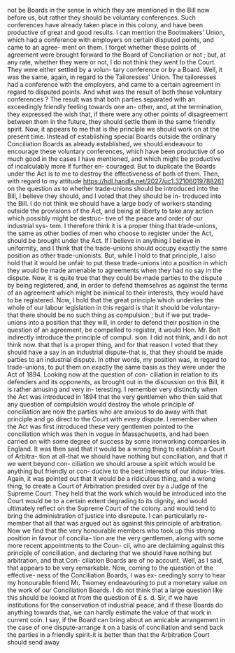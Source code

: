 not be Boards in the sense in which they are mentioned in the Bill now before us, but rather they should be voluntary conferences. Such conferences have already taken place in this colony, and have been productive of great and good results. I can mention the Bootmakers' Union, which had a conference with employers on certain disputed points, and came to an agree- ment on them. I forget whether these points of agreement were brought forward to the Board of Conciliation or not ; but, at any rate, whether they were or not, I do not think they went to the Court. They were either settled by a volun- tary conference or by a Board. Well, it was the same, again, in regard to the Tailoresses' Union. The tailoresses had a conference with the employers, and came to a certain agreement in regard to disputed points. And what was the result of both these voluntary conferences ? The result was that both parties separated with an exceedingly friendly feeling towards one an- other, and, at the termination, they expressed the wish that, if there were any other points of disagreement between them in the future, they should settle them in the same friendly spirit. Now, it appears to me that is the principle we should work on at the present time. Instead of establishing special Boards outside the ordinary Conciliation Boards as already established, we should endeavour to encourage these voluntary conferences, which have been productive of so much good in the cases I have mentioned, and which might be productive of incalculably more if further en- couraged. But to duplicate the Boards under the Act is to me to destroy the effectiveness of both of them. Then, with regard to my attitude https://hdl.handle.net/2027/uc1.32106019788261 on the question as to whether trade-unions should be introduced into the Bill, I believe they should, and I voted that they should be in- troduced into the Bill. I do not think we should have a large body of workers standing outside the provisions of the Act, and being at liberty to take any action which possibly might be destruc- tive of the peace and order of our industrial sys- tem. I therefore think it is a proper thing that trade-unions, the same as other bodies of men who choose to register under the Act, should be brought under the Act. If I believe in anything I believe in uniformity, and I think that the trade-unions should occupy exactly the same position as other trade-unionists. But, while I hold to that principle, I also hold that it would be unfair to put these trade-unions into a position in which they would be made amenable to agreements when they had no say in the dispute. Now, it is quite true that they could be made parties to the dispute by being registered, and, in order to defend themselves as against the terms of an agreement which might be inimical to their interests, they would have to be registered. Now, I hold that the great principle which underlies the whole of our labour legislation in this regard is that it should be voluntary-that there should be no such thing as compulsion ; but if we put trade- unions into a position that they will, in order to defend their position in the question of an agreement, be compelled to register, it would Hon. Mr. Bolt indirectly introduce the principle of compul. sion. I did not think, and I do not think now. that that is a proper thing, and for that reason I voted that they should have a say in an industrial dispute-that is, that they should be made parties to an industrial dispute. In other words, my position was, in regard to trade-unions, to put them on exactly the same basis as they were under the Act of 1894. Looking now at the question of con- ciliation in relation to its defenders and its opponents, as brought out in the discussion on this Bill, it is rather amusing and very in- teresting. I remember very distinctly when the Act was introduced in 1894 that the very gentlemen who then said that any question of compulsion would destroy the whole principle of conciliation are now the parties who are anxious to do away with that principle and go direct to the Court with every dispute. I remember when the Act was first introduced these very gentlemen pointed to the conciliation which was then in vogue in Massachusetts, and had been carried on with some degree of success by some ironworking companies in England. It was then said that it would be a wrong thing to establish a Court of Arbitra- tion at all-that we should have nothing but conciliation, and that if we went beyond con- ciliation we should arouse a spirit which would be anything but friendly or con- ducive to the best interests of our indus- tries. Again, it was pointed out that it would be a ridiculous thing, and a wrong thing, to create a Court of Arbitration presided over by a Judge of the Supreme Court. They held that the work which would be introduced into the Court would be to a certain extent degrading to its dignity, and would ultimately reflect on the Supreme Court of the colony. and would tend to bring the administration of justice into disrepute. I can particularly re- member that all that was argued out as against this principle of arbitration. Now we find that the very honourable members who took up this strong position in favour of concilia- tion are the very gentlemen, along with some more recent appointments to the Coun- cil, who are declaiming against this principle of conciliation, and declaring that we should have nothing but arbitration, and that Con- ciliation Boards are of no account. Well, as I said, that appears to be very remarkable. Now, coming to the question of the effective- ness of the Conciliation Boards, I was ex- ceedingly sorry to hear my honourable friend Mr. Twomey endeavouring to put a monetary value on the work of our Conciliation Boards. I do not think that a large question like this should be looked at from the question of £ s. d. Sir, if we have institutions for the conservation of industrial peace, and if these Boards do anything towards that, we can hardly estimate the value of that work in current coin. I say, if the Board can bring about an amicable arrangement in the case of one dispute-arrange it on a basis of conciliation and send back the parties in a friendly spirit-it is better than that the Arbitration Court should send away 